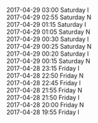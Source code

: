 2017-04-29 03:00 Saturday  I  
2017-04-29 02:55 Saturday  N  
2017-04-29 01:15 Saturday  I  
2017-04-29 01:05 Saturday  N  
2017-04-29 00:30 Saturday  I  
2017-04-29 00:25 Saturday  N  
2017-04-29 00:20 Saturday  I  
2017-04-29 00:15 Saturday  N  
2017-04-28 23:15 Friday  I  
2017-04-28 22:50 Friday  N  
2017-04-28 22:45 Friday  I  
2017-04-28 21:55 Friday  N  
2017-04-28 21:50 Friday  I  
2017-04-28 20:00 Friday  N  
2017-04-28 19:55 Friday  I  
